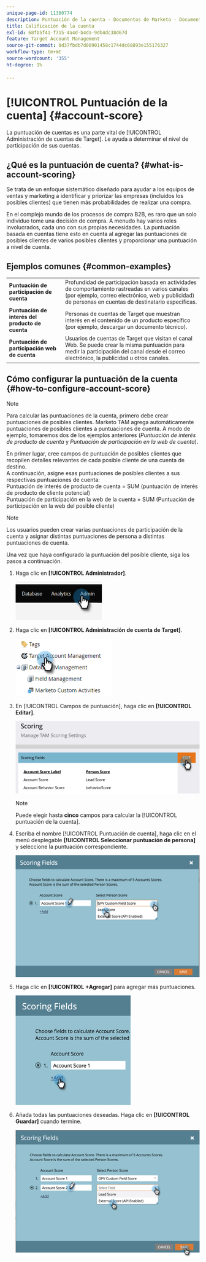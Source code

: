 ```yaml
---
unique-page-id: 11380774
description: Puntuación de la cuenta - Documentos de Marketo - Documentación del producto
title: Calificación de la cuenta
exl-id: 68fb5f41-f715-4a4d-b4da-9db4dc38d67d
feature: Target Account Management
source-git-commit: 0d37fbdb7d08901458c1744dc68893e155176327
workflow-type: tm+mt
source-wordcount: '355'
ht-degree: 1%

---
```


# [!UICONTROL Puntuación de la cuenta] {#account-score}

La puntuación de cuentas es una parte vital de [!UICONTROL Administración de cuentas de Target]. Le ayuda a determinar el nivel de participación de sus cuentas.

## ¿Qué es la puntuación de cuenta? {#what-is-account-scoring}

Se trata de un enfoque sistemático diseñado para ayudar a los equipos de ventas y marketing a identificar y priorizar las empresas (incluidos los posibles clientes) que tienen más probabilidades de realizar una compra.

En el complejo mundo de los procesos de compra B2B, es raro que un solo individuo tome una decisión de compra. A menudo hay varios roles involucrados, cada uno con sus propias necesidades. La puntuación basada en cuentas tiene esto en cuenta al agregar las puntuaciones de posibles clientes de varios posibles clientes y proporcionar una puntuación a nivel de cuenta.

## Ejemplos comunes {#common-examples}

<table> 
 <tbody>
  <tr>
   <td><strong>Puntuación de participación de cuenta</strong></td> 
   <td>Profundidad de participación basada en actividades de comportamiento rastreadas en varios canales (por ejemplo, correo electrónico, web y publicidad) de personas en cuentas de destinatario específicas.</td>
  </tr>
  <tr>
   <td><strong>Puntuación de interés del producto de cuenta</strong></td>
   <td>Personas de cuentas de Target que muestran interés en el contenido de un producto específico (por ejemplo, descargar un documento técnico).</td> 
  </tr>
  <tr>
   <td><strong>Puntuación de participación web de cuenta</strong></td>
   <td>Usuarios de cuentas de Target que visitan el canal Web. Se puede crear la misma puntuación para medir la participación del canal desde el correo electrónico, la publicidad u otros canales.</td> 
  </tr>
 </tbody>
</table>

## Cómo configurar la puntuación de la cuenta {#how-to-configure-account-score}

>[!NOTE]
>
>Para calcular las puntuaciones de la cuenta, primero debe crear puntuaciones de posibles clientes. Marketo TAM agrega automáticamente puntuaciones de posibles clientes a puntuaciones de cuenta. A modo de ejemplo, tomaremos dos de los ejemplos anteriores (_Puntuación de interés de producto de cuenta_ y _Puntuación de participación en la web de cuenta_).
>
>En primer lugar, cree campos de puntuación de posibles clientes que recopilen detalles relevantes de cada posible cliente de una cuenta de destino.\
>A continuación, asigne esas puntuaciones de posibles clientes a sus respectivas puntuaciones de cuenta:\
>Puntuación de interés de producto de cuenta = SUM (puntuación de interés de producto de cliente potencial)\
>Puntuación de participación en la web de la cuenta = SUM (Puntuación de participación en la web del posible cliente)

>[!NOTE]
>
>Los usuarios pueden crear varias puntuaciones de participación de la cuenta y asignar distintas puntuaciones de persona a distintas puntuaciones de cuenta.

Una vez que haya configurado la puntuación del posible cliente, siga los pasos a continuación.

1. Haga clic en **[!UICONTROL Administrador]**.

   ![](assets/account-score-1.png)

1. Haga clic en **[!UICONTROL Administración de cuenta de Target]**.

   ![](assets/account-score-2.png)

1. En [!UICONTROL Campos de puntuación], haga clic en **[!UICONTROL Editar]**.

   ![](assets/account-score-3.png)

   >[!NOTE]
   >
   >Puede elegir hasta **cinco** campos para calcular la [!UICONTROL puntuación de la cuenta].

1. Escriba el nombre [!UICONTROL Puntuación de cuenta], haga clic en el menú desplegable **[!UICONTROL Seleccionar puntuación de persona]** y seleccione la puntuación correspondiente.

   ![](assets/account-score-4.png)

1. Haga clic en **[!UICONTROL +Agregar]** para agregar más puntuaciones.

   ![](assets/account-score-5.png)

1. Añada todas las puntuaciones deseadas. Haga clic en **[!UICONTROL Guardar]** cuando termine.

   ![](assets/account-score-6.png)
